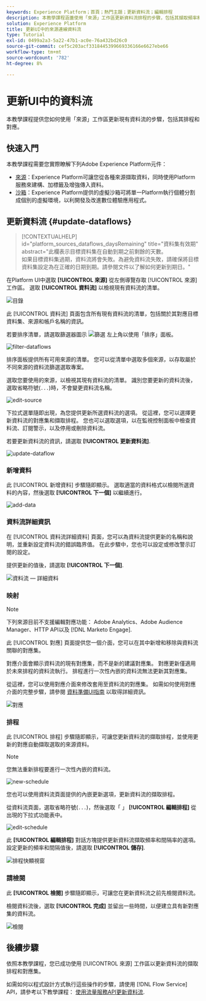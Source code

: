 ```yaml
---
keywords: Experience Platform；首頁；熱門主題；更新資料流；編輯排程
description: 本教學課程涵蓋使用「來源」工作區更新資料流排程的步驟，包括其擷取頻率和間隔率。
solution: Experience Platform
title: 更新UI中的來源連線資料流
type: Tutorial
exl-id: 0499a2a3-5a22-47b1-ac0e-76a432bd26c0
source-git-commit: cef5c203acf3318445399669336166e6627ebe66
workflow-type: tm+mt
source-wordcount: '782'
ht-degree: 8%

---
```


# 更新UI中的資料流

本教學課程提供您如何使用「來源」工作區更新現有資料流的步驟，包括其排程和對應。

## 快速入門

本教學課程需要您實際瞭解下列Adobe Experience Platform元件：

* [來源](../../home.md)：Experience Platform可讓您從各種來源擷取資料，同時使用Platform服務來建構、加標籤及增強傳入資料。
* [沙箱](../../../sandboxes/home.md)：Experience Platform提供的虛擬沙箱可將單一Platform執行個體分割成個別的虛擬環境，以利開發及改進數位體驗應用程式。

## 更新資料流 {#update-dataflows}

>[!CONTEXTUALHELP]
>id="platform_sources_dataflows_daysRemaining"
>title="資料集有效期"
>abstract="此欄表示目標資料集在自動到期之前剩餘的天數。<br>如果目標資料集過期，資料流將會失敗。為避免資料流失敗，請確保將目標資料集設定為在正確的日期到期。請參閱文件以了解如何更新到期日。"

在Platform UI中選取 **[!UICONTROL 來源]** 從左側導覽存取 [!UICONTROL 來源] 工作區。 選取 **[!UICONTROL 資料流]** 以檢視現有資料流的清單。

![目錄](../../images/tutorials/update-dataflows/catalog.png)

此 [!UICONTROL 資料流] 頁面包含所有現有資料流的清單，包括關於其對應目標資料集、來源和帳戶名稱的資訊。

若要排序清單，請選取篩選器圖示 ![篩選](../../images/tutorials/update/filter.png) 左上角以使用「排序」面板。

![filter-dataflows](../../images/tutorials/update-dataflows/filter-dataflows.png)

排序面板提供所有可用來源的清單。 您可以從清單中選取多個來源，以存取屬於不同來源的資料流篩選選取專案。

選取您要使用的來源，以檢視其現有資料流的清單。 識別您要更新的資料流後，選取省略符號(`...`)時，不會變更資料流名稱。

![edit-source](../../images/tutorials/update-dataflows/edit-source.png)

下拉式選單隨即出現，為您提供更新所選資料流的選項。 從這裡，您可以選擇更新資料流的對應集和擷取排程。 您也可以選取選項，以在監視控制面板中檢查資料流、訂閱警示，以及停用或刪除資料流。

若要更新資料流的資訊，請選取 **[!UICONTROL 更新資料流]**.

![update-dataflow](../../images/tutorials/update-dataflows/update-dataflow.png)

### 新增資料

此 [!UICONTROL 新增資料] 步驟隨即顯示。 選取適當的資料格式以檢閱所選資料的內容，然後選取 **[!UICONTROL 下一個]** 以繼續進行。

![add-data](../../images/tutorials/update-dataflows/add-data.png)

### 資料流詳細資訊

在 [!UICONTROL 資料流詳細資料] 頁面，您可以為資料流提供更新的名稱和說明，並重新設定資料流的錯誤臨界值。 在此步驟中，您也可以設定或修改警示訂閱的設定。

提供更新的值後，請選取 **[!UICONTROL 下一個]**.

![資料流 — 詳細資料](../../images/tutorials/update-dataflows/dataflow-detail.png)

### 映射

>[!NOTE]
>
>下列來源目前不支援編輯對應功能： Adobe Analytics、Adobe Audience Manager、HTTP API以及 [!DNL Marketo Engage].

此 [!UICONTROL 對應] 頁面提供您一個介面，您可以在其中新增和移除與資料流關聯的對應集。

對應介面會顯示資料流的現有對應集，而不是新的建議對應集。 對應更新僅適用於未來排程的資料流執行。 排程進行一次性內嵌的資料流無法更新其對應集。

從這裡，您可以使用對應介面來修改套用至資料流的對應集。 如需如何使用對應介面的完整步驟，請參閱 [資料準備UI指南](../../../data-prep/ui/mapping.md) 以取得詳細資訊。

![對應](../../images/tutorials/update-dataflows/mapping.png)

### 排程

此 [!UICONTROL 排程] 步驟隨即顯示，可讓您更新資料流的擷取排程，並使用更新的對應自動擷取選取的來源資料。

>[!NOTE]
>
>您無法重新排程要進行一次性內嵌的資料流。

![new-schedule](../../images/tutorials/update-dataflows/new-schedule.png)

您也可以使用資料流頁面提供的內嵌更新選項，更新資料流的擷取排程。

從資料流頁面，選取省略符號(`...`)，然後選取「 」 **[!UICONTROL 編輯排程]** 從出現的下拉式功能表中。

![edit-schedule](../../images/tutorials/update-dataflows/edit-schedule.png)

此 **[!UICONTROL 編輯排程]** 對話方塊提供更新資料流擷取頻率和間隔率的選項。 設定更新的頻率和間隔值後，請選取 **[!UICONTROL 儲存]**.

![排程快顯視窗](../../images/tutorials/update-dataflows/schedule-pop-up.png)

### 請檢閱

此 **[!UICONTROL 檢閱]** 步驟隨即顯示，可讓您在更新資料流之前先檢閱資料流。

檢閱資料流後，選取 **[!UICONTROL 完成]** 並留出一些時間，以便建立具有新對應集的資料流。

![檢閱](../../images/tutorials/update-dataflows/review.png)

## 後續步驟

依照本教學課程，您已成功使用 [!UICONTROL 來源] 工作區以更新資料流的擷取排程和對應集。

如需如何以程式設計方式執行這些操作的步驟，請使用 [!DNL Flow Service] API，請參考以下教學課程： [使用流量服務API更新資料流](../../tutorials/api/update-dataflows.md).
